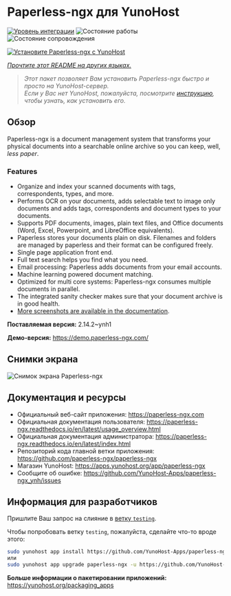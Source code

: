 <!--
Важно: этот README был автоматически сгенерирован <https://github.com/YunoHost/apps/tree/master/tools/readme_generator>
Он НЕ ДОЛЖЕН редактироваться вручную.
-->

# Paperless-ngx для YunoHost

[![Уровень интеграции](https://apps.yunohost.org/badge/integration/paperless-ngx)](https://ci-apps.yunohost.org/ci/apps/paperless-ngx/)
![Состояние работы](https://apps.yunohost.org/badge/state/paperless-ngx)
![Состояние сопровождения](https://apps.yunohost.org/badge/maintained/paperless-ngx)

[![Установите Paperless-ngx с YunoHost](https://install-app.yunohost.org/install-with-yunohost.svg)](https://install-app.yunohost.org/?app=paperless-ngx)

*[Прочтите этот README на других языках.](./ALL_README.md)*

> *Этот пакет позволяет Вам установить Paperless-ngx быстро и просто на YunoHost-сервер.*  
> *Если у Вас нет YunoHost, пожалуйста, посмотрите [инструкцию](https://yunohost.org/install), чтобы узнать, как установить его.*

## Обзор

Paperless-ngx is a document management system that transforms your physical documents into a searchable online archive so you can keep, well, *less paper*.

### Features

* Organize and index your scanned documents with tags, correspondents, types, and more.
* Performs OCR on your documents, adds selectable text to image only documents and adds tags, correspondents and document types to your documents.
* Supports PDF documents, images, plain text files, and Office documents (Word, Excel, Powerpoint, and LibreOffice equivalents).
* Paperless stores your documents plain on disk. Filenames and folders are managed by paperless and their format can be configured freely.
* Single page application front end.
* Full text search helps you find what you need.
* Email processing: Paperless adds documents from your email accounts.
* Machine learning powered document matching.
* Optimized for multi core systems: Paperless-ngx consumes multiple documents in parallel.
* The integrated sanity checker makes sure that your document archive is in good health.
* [More screenshots are available in the documentation](https://paperless-ngx.readthedocs.io/en/latest/screenshots.html).


**Поставляемая версия:** 2.14.2~ynh1

**Демо-версия:** <https://demo.paperless-ngx.com/>

## Снимки экрана

![Снимок экрана Paperless-ngx](./doc/screenshots/documents-wchrome-dark.png)

## Документация и ресурсы

- Официальный веб-сайт приложения: <https://paperless-ngx.com>
- Официальная документация пользователя: <https://paperless-ngx.readthedocs.io/en/latest/usage_overview.html>
- Официальная документация администратора: <https://paperless-ngx.readthedocs.io/en/latest/index.html>
- Репозиторий кода главной ветки приложения: <https://github.com/paperless-ngx/paperless-ngx>
- Магазин YunoHost: <https://apps.yunohost.org/app/paperless-ngx>
- Сообщите об ошибке: <https://github.com/YunoHost-Apps/paperless-ngx_ynh/issues>

## Информация для разработчиков

Пришлите Ваш запрос на слияние в [ветку `testing`](https://github.com/YunoHost-Apps/paperless-ngx_ynh/tree/testing).

Чтобы попробовать ветку `testing`, пожалуйста, сделайте что-то вроде этого:

```bash
sudo yunohost app install https://github.com/YunoHost-Apps/paperless-ngx_ynh/tree/testing --debug
или
sudo yunohost app upgrade paperless-ngx -u https://github.com/YunoHost-Apps/paperless-ngx_ynh/tree/testing --debug
```

**Больше информации о пакетировании приложений:** <https://yunohost.org/packaging_apps>
